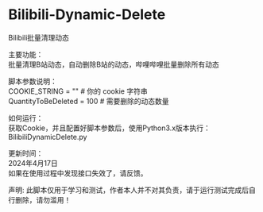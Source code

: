 # Bilibili-Dynamic-Delete
Bilibili批量清理动态  

主要功能：  
批量清理B站动态，自动删除B站的动态，哔哩哔哩批量删除所有动态  

脚本参数说明：  
COOKIE_STRING = ""  # 你的 cookie 字符串  
QuantityToBeDeleted = 100  # 需要删除的动态数量  

如何运行：  
获取Cookie，并且配置好脚本参数后，使用Python3.x版本执行：BilibiliDynamicDelete.py  

更新时间：  
2024年4月17日  
如果在使用过程中发现接口失效了，请反馈。  

声明: 此脚本仅用于学习和测试，作者本人并不对其负责，请于运行测试完成后自行删除，请勿滥用！  
